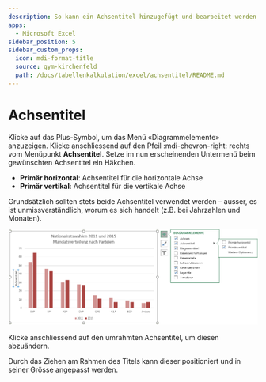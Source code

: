 ```yaml
---
description: So kann ein Achsentitel hinzugefügt und bearbeitet werden
apps:
  - Microsoft Excel
sidebar_position: 5
sidebar_custom_props:
  icon: mdi-format-title
  source: gym-kirchenfeld
  path: /docs/tabellenkalkulation/excel/achsentitel/README.md
---
```


# Achsentitel



Klicke auf das Plus-Symbol, um das Menü «Diagrammelemente» anzuzeigen.
Klicke anschliessend auf den Pfeil :mdi-chevron-right: rechts vom Menüpunkt __Achsentitel__. Setze im nun erscheinenden Untermenü beim gewünschten Achsentitel ein Häkchen.

- __Primär horizontal__: Achsentitel für die horizontale Achse
- __Primär vertikal__: Achsentitel für die vertikale Achse

Grundsätzlich sollten stets beide Achsentitel verwendet werden – ausser, es ist unmissverständlich, worum es sich handelt (z.B. bei Jahrzahlen und Monaten).

![](./images/axis-title.ms.png)

Klicke anschliessend auf den umrahmten Achsentitel, um diesen abzuändern.

Durch das Ziehen am Rahmen des Titels kann dieser positioniert und in seiner Grösse angepasst werden.

